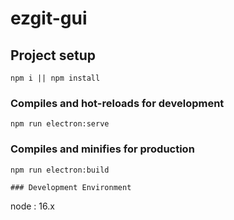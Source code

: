 # ezgit-gui

## Project setup
```
npm i || npm install
```

### Compiles and hot-reloads for development
```
npm run electron:serve
```

### Compiles and minifies for production
```
npm run electron:build

### Development Environment
```
node : 16.x
